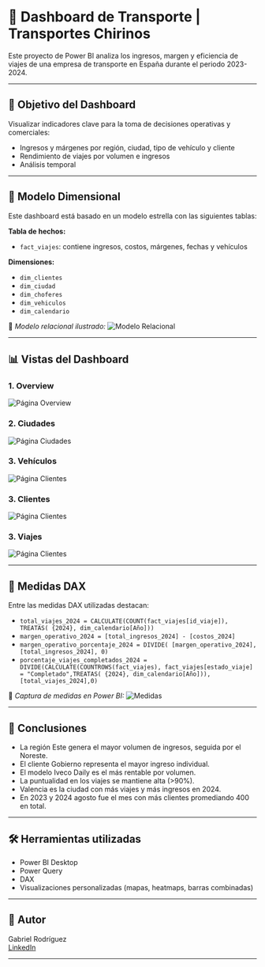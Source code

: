 # 🚚 Dashboard de Transporte | Transportes Chirinos

Este proyecto de Power BI analiza los ingresos, margen y eficiencia de viajes de una empresa de transporte en España durante el periodo 2023-2024.

---

## 🎯 Objetivo del Dashboard

Visualizar indicadores clave para la toma de decisiones operativas y comerciales:

- Ingresos y márgenes por región, ciudad, tipo de vehículo y cliente
- Rendimiento de viajes por volumen e ingresos
- Análisis temporal

---

## 🧱 Modelo Dimensional

Este dashboard está basado en un modelo estrella con las siguientes tablas:

**Tabla de hechos:**
- `fact_viajes`: contiene ingresos, costos, márgenes, fechas y vehículos

**Dimensiones:**
- `dim_clientes`
- `dim_ciudad`
- `dim_choferes`
- `dim_vehiculos`
- `dim_calendario`

📌 *Modelo relacional ilustrado:*
![Modelo Relacional](./modelo_relacional.png)

---

## 📊 Vistas del Dashboard

### 1. Overview
![Página Overview](./01.overview.png)

### 2. Ciudades
![Página Ciudades](./02.ciudades.png)

### 3. Vehículos
![Página Clientes](./03.vehiculos.png)

### 3. Clientes
![Página Clientes](./04.clientes.png)

### 3. Viajes
![Página Clientes](./05.viajes.png)

---

## 🧠 Medidas DAX

Entre las medidas DAX utilizadas destacan:

- `total_viajes_2024 = CALCULATE(COUNT(fact_viajes[id_viaje]), TREATAS( {2024}, dim_calendario[Año]))`
- `margen_operativo_2024 = [total_ingresos_2024] - [costos_2024]`
- `margen_operativo_porcentaje_2024 = DIVIDE( [margen_operativo_2024], [total_ingresos_2024], 0)`
- `porcentaje_viajes_completados_2024 = DIVIDE(CALCULATE(COUNTROWS(fact_viajes), fact_viajes[estado_viaje] = "Completado",TREATAS( {2024}, dim_calendario[Año])), [total_viajes_2024],0)`

📌 *Captura de medidas en Power BI:*
![Medidas](./medidas.png)

---

## 🧩 Conclusiones

- La región Este genera el mayor volumen de ingresos, seguida por el Noreste.
- El cliente Gobierno representa el mayor ingreso individual.
- El modelo Iveco Daily es el más rentable por volumen.
- La puntualidad en los viajes se mantiene alta (>90%).
- Valencia es la ciudad con más viajes y más ingresos en 2024.
- En 2023 y 2024 agosto fue el mes con más clientes promediando 400 en total.

---

## 🛠️ Herramientas utilizadas

- Power BI Desktop
- Power Query
- DAX
- Visualizaciones personalizadas (mapas, heatmaps, barras combinadas)

---

## 👤 Autor

Gabriel Rodríguez  
[LinkedIn](https://www.linkedin.com/in/gabriel-rodr%C3%ADguez-4b4a6216b/)

---
